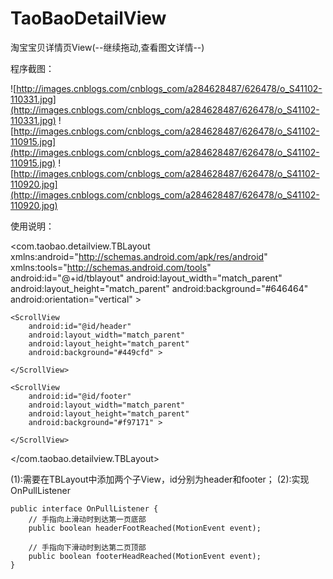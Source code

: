 TaoBaoDetailView
================

淘宝宝贝详情页View(--继续拖动,查看图文详情--)

程序截图：

![http://images.cnblogs.com/cnblogs_com/a284628487/626478/o_S41102-110331.jpg](http://images.cnblogs.com/cnblogs_com/a284628487/626478/o_S41102-110331.jpg)
![http://images.cnblogs.com/cnblogs_com/a284628487/626478/o_S41102-110915.jpg](http://images.cnblogs.com/cnblogs_com/a284628487/626478/o_S41102-110915.jpg)
![http://images.cnblogs.com/cnblogs_com/a284628487/626478/o_S41102-110920.jpg](http://images.cnblogs.com/cnblogs_com/a284628487/626478/o_S41102-110920.jpg)

使用说明：

<com.taobao.detailview.TBLayout xmlns:android="http://schemas.android.com/apk/res/android"
    xmlns:tools="http://schemas.android.com/tools"
    android:id="@+id/tblayout"
    android:layout_width="match_parent"
    android:layout_height="match_parent"
    android:background="#646464"
    android:orientation="vertical" >

    <ScrollView
        android:id="@id/header"
        android:layout_width="match_parent"
        android:layout_height="match_parent"
        android:background="#449cfd" >

    </ScrollView>

    <ScrollView
        android:id="@id/footer"
        android:layout_width="match_parent"
        android:layout_height="match_parent"
        android:background="#f97171" >

    </ScrollView>

</com.taobao.detailview.TBLayout>


(1):需要在TBLayout中添加两个子View，id分别为header和footer；
(2):实现OnPullListener
	
	
	public interface OnPullListener {
		// 手指向上滑动时到达第一页底部
		public boolean headerFootReached(MotionEvent event);

		// 手指向下滑动时到达第二页顶部
		public boolean footerHeadReached(MotionEvent event);
	}
